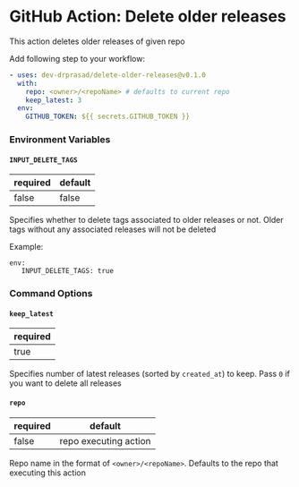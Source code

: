 # GitHub Action: Delete older releases

This action deletes older releases of given repo

Add following step to your workflow:

```yaml
- uses: dev-drprasad/delete-older-releases@v0.1.0
  with:
    repo: <owner>/<repoName> # defaults to current repo
    keep_latest: 3
  env:
    GITHUB_TOKEN: ${{ secrets.GITHUB_TOKEN }}
```

### Environment Variables

#### `INPUT_DELETE_TAGS`

| required | default | 
| -------- | -------
| false    | false   |

Specifies whether to delete tags associated to older releases or not. Older tags without any associated releases will not be deleted

Example: 
```
env:
   INPUT_DELETE_TAGS: true
```

### Command Options

#### `keep_latest`

| required |
| -------- |
| true     |

Specifies number of latest releases (sorted by `created_at`) to keep. Pass `0` if you want to delete all releases

#### `repo`

| required | default               |
| -------- | --------------------- |
| false    | repo executing action |

Repo name in the format of `<owner>/<repoName>`. Defaults to the repo that executing this action
